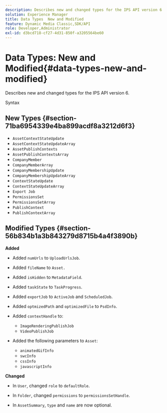 ```yaml
---
description: Describes new and changed types for the IPS API version 6.
solution: Experience Manager
title: Data Types  New and Modified
feature: Dynamic Media Classic,SDK/API
role: Developer,Administrator
exl-id: d3bcd718-cf27-4d31-850f-a3205564be60
---
```

# Data Types: New and Modified{#data-types-new-and-modified}

Describes new and changed types for the IPS API version 6.

 Syntax 

## New Types {#section-71ba6954339e4ba899acdf8a3212d6f3}

* `AssetContextStateUpdate` 
* `AssetContextStateUpdateArray` 
* `AssetPublishContexts` 
* `AssetPublishContextsArray` 
* `CompanyMember` 
* `CompanyMemberArray` 
* `CompanyMembershipUpdate` 
* `CompanyMembershipUpdateArray` 
* `ContextStateUpdate` 
* `ContextStateUpdateArray` 
* `Export Job` 
* `PermissionsSet` 
* `PermissionsSetArray` 
* `PublishContext` 
* `PublishContextArray`

## Modified Types {#section-56b834b1a3b843279d8715b4a4f3890b}

**Added**

* Added `numUrls` to `UploadUrlsJob`. 

* Added `fileName` to `Asset.`

* Added `isHidden` to `MetadataField`. 

* Added `taskState` to `TaskProgress`. 

* Added `exportJob` to `ActiveJob` and `ScheduledJob`. 

* Added `optmizedPath` and `optimizedFile` to `PsdInfo`. 

* Added `contextHandle` to:

  * `ImageRenderingPublishJob`
  * `VideoPublishJob`

* Added the following parameters to `Asset`:

  * `animatedGifInfo`
  * `swcInfo`
  * `cssInfo`
  * `javascriptInfo`

**Changed**

* In `User`, changed `role` to `defaultRole`. 

* In `Folder`, changed `permissions` to `permissionsSetHandle`. 

* In `AssetSummary`, `type` and `name` are now optional.

